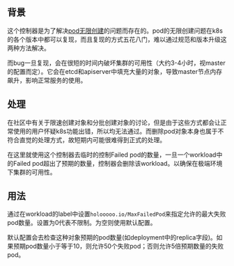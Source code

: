 ## 背景
这个控制器是为了解决[pod无限创建]()的问题而存在的。pod的无限创建问题在k8s的各个版本中都可以复现，而且复现的方式五花八门，难以通过规范和版本升级这两种方法解决。

而bug一旦复现，会在很短的时间内破坏集群的可用性（大约3-4小时，视master的配置而定）。它会在etcd和apiserver中填充大量的对象，导致master节点内存飙升，影响正常服务的使用。

## 处理
在社区中有关于限速创建对象和分批创建对象的讨论，但是由于这些方式都会让正常使用的用户怀疑k8s功能出错，所以均无法通过。而删除pod对象本身也属于不符合直觉的处理方式，故短期内可能很难得到正式的处理。

在这里就使用这个控制器去临时的控制Failed pod的数量，一旦一个workload中的Failed pod超出了预期的数量，控制器会删除该workload。以确保在极端环境下集群的可用性。

## 用法
通过在workload的label中设置`holooooo.io/MaxFailedPod`来指定允许的最大失败pod数量。设置为0代表不限制。为空则使用默认配置。

默认配置会去检查这种对象预期的pod数量(如deployment中的replica字段)。如果预期pod数量小于等于10，则允许50个失败pod；否则允许5倍预期数量的失败pod。